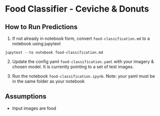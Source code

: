 # Food Classifier - Ceviche & Donuts

## How to Run Predictions

1. If not already in notebook form, convert `food-classification.md` to a notebook using jupytext 
```
jupytext --to notebook food-classification.md
```

2. Update the config yaml `food-classification.yaml` with your imagery & chosen model. It is currently pointing to a set of test images.

3. Run the notebook `food-classification.ipynb`. Note: your yaml must be in the same folder as your notebook

## Assumptions
- Input images are food
